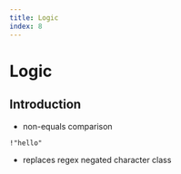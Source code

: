 ```yaml
---
title: Logic
index: 8
---
```

# Logic



## Introduction

- non-equals comparison 

```
!"hello"
```

- replaces regex negated character class
